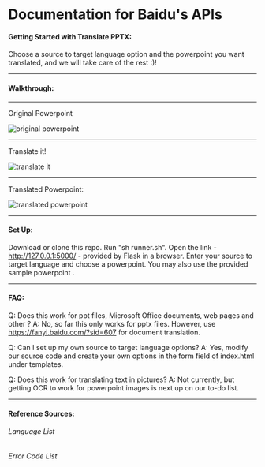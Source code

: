 # Documentation for Baidu's APIs #

#### Getting Started with Translate PPTX: #### 
Choose a source to target language option and the powerpoint you want translated, and we will take care of the rest :)!
****************************************************************************************************
#### Walkthrough: ####
****************************************************************************************************
Original Powerpoint

![original powerpoint](https://media.giphy.com/media/fCTqxdJtFd1lKrAw3L/giphy.gif)

****************************************************************************************************
Translate it!

![translate it](https://media.giphy.com/media/3XDUQmwUppd4NNZ1gb/giphy.gif)

****************************************************************************************************
Translated Powerpoint:

![translated powerpoint](https://media.giphy.com/media/1jl4ssrpu8JtgH3QX2/giphy.gif)


****************************************************************************************************
#### Set Up: ####
Download or clone this repo.
Run "sh runner.sh". 
Open the link -  http://127.0.0.1:5000/ - provided by Flask in a browser.
Enter your source to target language and choose a powerpoint. You may also use the provided sample powerpoint .
****************************************************************************************************
#### FAQ: ####
Q: Does this work for ppt files, Microsoft Office documents, web pages and other ?
A: No, so far this only works for pptx files. However, use https://fanyi.baidu.com/?sid=607 for document translation.

Q: Can I set up my own source to target language options?
A: Yes, modify our source code and create your own options in the form field of index.html under templates. 

Q: Does this work for translating text in pictures?
A: Not currently, but getting OCR to work for powerpoint images is next up on our to-do list.
****************************************************************************************************
#### Reference Sources: ####
###### Language List ######

###### Error Code List ######


